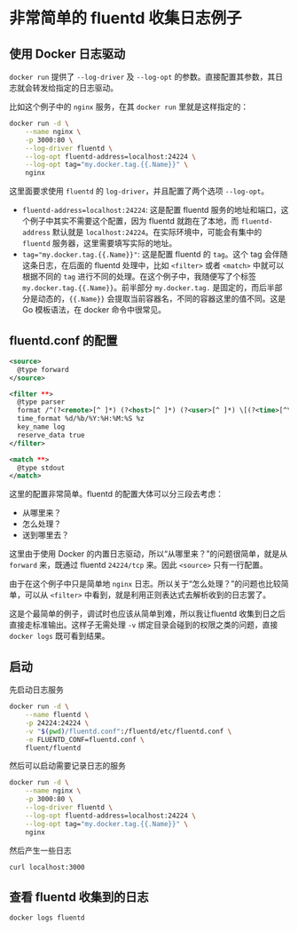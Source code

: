# 非常简单的 fluentd 收集日志例子

## 使用 Docker 日志驱动

`docker run` 提供了 `--log-driver` 及 `--log-opt` 的参数。直接配置其参数，其日志就会转发给指定的日志驱动。

比如这个例子中的 `nginx` 服务，在其 `docker run` 里就是这样指定的：

```bash
docker run -d \
    --name nginx \
    -p 3000:80 \
    --log-driver fluentd \
    --log-opt fluentd-address=localhost:24224 \
    --log-opt tag="my.docker.tag.{{.Name}}" \
    nginx
```

这里面要求使用 `fluentd` 的 `log-driver`，并且配置了两个选项 `--log-opt`。

* `fluentd-address=localhost:24224`: 这是配置 fluentd 服务的地址和端口，这个例子中其实不需要这个配置，因为 fluentd 就跑在了本地，而 `fluentd-address` 默认就是 `localhost:24224`。在实际环境中，可能会有集中的 `fluentd` 服务器，这里需要填写实际的地址。
* `tag="my.docker.tag.{{.Name}}"`: 这是配置 fluentd 的 `tag`。这个 tag 会伴随这条日志，在后面的 fluentd 处理中，比如 `<filter>` 或者 `<match>` 中就可以根据不同的 `tag` 进行不同的处理。在这个例子中，我随便写了个标签 `my.docker.tag.{{.Name}}`。前半部分 `my.docker.tag.` 是固定的，而后半部分是动态的，`{{.Name}}` 会提取当前容器名，不同的容器这里的值不同。这是 Go 模板语法，在 docker 命令中很常见。

## fluentd.conf 的配置

```xml
<source>
  @type forward
</source>

<filter **>
  @type parser
  format /^(?<remote>[^ ]*) (?<host>[^ ]*) (?<user>[^ ]*) \[(?<time>[^\]]*)\] "(?<method>\S+)(?: +(?<path>[^\"]*) +\S*)?" (?<code>[^ ]*) (?<size>[^ ]*)(?: "(?<referer>[^\"]*)" "(?<agent>[^\"]*)" "(?<forward>[^\"]*)")?$/
  time_format %d/%b/%Y:%H:%M:%S %z
  key_name log
  reserve_data true
</filter>

<match **>
  @type stdout
</match>
```

这里的配置非常简单。fluentd 的配置大体可以分三段去考虑：

* 从哪里来？
* 怎么处理？
* 送到哪里去？

这里由于使用 Docker 的内置日志驱动，所以“从哪里来？”的问题很简单，就是从 `forward` 来，既通过 fluentd `24224/tcp` 来。因此 `<source>` 只有一行配置。

由于在这个例子中只是简单地 `nginx` 日志。所以关于“怎么处理？”的问题也比较简单，可以从 `<filter>` 中看到，就是利用正则表达式去解析收到的日志罢了。

这是个最简单的例子，调试时也应该从简单到难，所以我让fluentd 收集到日之后直接走标准输出。这样子无需处理 `-v` 绑定目录会碰到的权限之类的问题，直接 `docker logs` 既可看到结果。

## 启动

先启动日志服务

```bash
docker run -d \
    --name fluentd \
    -p 24224:24224 \
    -v "$(pwd)/fluentd.conf":/fluentd/etc/fluentd.conf \
    -e FLUENTD_CONF=fluentd.conf \
    fluent/fluentd
```

然后可以启动需要记录日志的服务

```bash
docker run -d \
    --name nginx \
    -p 3000:80 \
    --log-driver fluentd \
    --log-opt fluentd-address=localhost:24224 \
    --log-opt tag="my.docker.tag.{{.Name}}" \
    nginx
```

然后产生一些日志

```bash
curl localhost:3000
```

## 查看 fluentd 收集到的日志

```bash
docker logs fluentd
```
